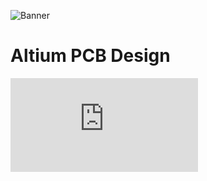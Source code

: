 ![Banner](https://github.com/jonathanrjpereira/LP55231-Programmable-9-LED-Driver/blob/main/img/Banner-01.svg)

# Altium PCB Design
![Schematic](https://github.com/jonathanrjpereira/LP55231-Programmable-9-LED-Driver/blob/main/LP55231/Sheet1.pdf)
